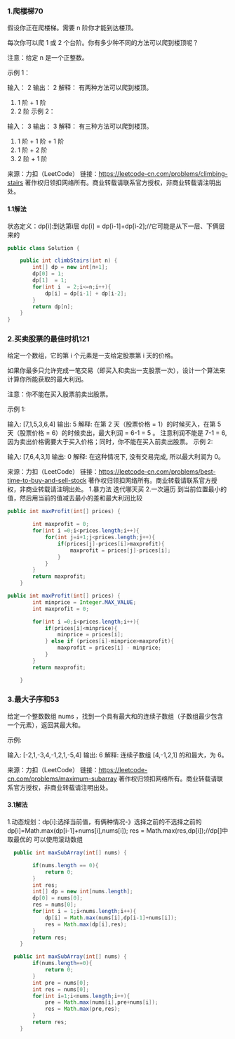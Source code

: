### 1.爬楼梯70

假设你正在爬楼梯。需要 n 阶你才能到达楼顶。

每次你可以爬 1 或 2 个台阶。你有多少种不同的方法可以爬到楼顶呢？

注意：给定 n 是一个正整数。

示例 1：

输入： 2
输出： 2
解释： 有两种方法可以爬到楼顶。
1.  1 阶 + 1 阶
2.  2 阶
示例 2：

输入： 3
输出： 3
解释： 有三种方法可以爬到楼顶。

1.  1 阶 + 1 阶 + 1 阶
2.  1 阶 + 2 阶
3.  2 阶 + 1 阶

来源：力扣（LeetCode）
链接：https://leetcode-cn.com/problems/climbing-stairs
著作权归领扣网络所有。商业转载请联系官方授权，非商业转载请注明出处。

#### 1.1解法

状态定义：dp[i]:到达第i层
dp[i] = dp[i-1]+dp[i-2];//它可能是从下一层、下俩层来的

```java
public class Solution {

    public int climbStairs(int n) {
        int[] dp = new int[n+1];
        dp[0] = 1;
        dp[1]  = 1;
        for(int i  = 2;i<=n;i++){
            dp[i] = dp[i-1] + dp[i-2];
        }
        return dp[n];
    }
}
```

### 2.买卖股票的最佳时机121

给定一个数组，它的第 i 个元素是一支给定股票第 i 天的价格。

如果你最多只允许完成一笔交易（即买入和卖出一支股票一次），设计一个算法来计算你所能获取的最大利润。

注意：你不能在买入股票前卖出股票。

 

示例 1:

输入: [7,1,5,3,6,4]
输出: 5
解释: 在第 2 天（股票价格 = 1）的时候买入，在第 5 天（股票价格 = 6）的时候卖出，最大利润 = 6-1 = 5 。
     注意利润不能是 7-1 = 6, 因为卖出价格需要大于买入价格；同时，你不能在买入前卖出股票。
示例 2:

输入: [7,6,4,3,1]
输出: 0
解释: 在这种情况下, 没有交易完成, 所以最大利润为 0。

来源：力扣（LeetCode）
链接：https://leetcode-cn.com/problems/best-time-to-buy-and-sell-stock
著作权归领扣网络所有。商业转载请联系官方授权，非商业转载请注明出处。
1.暴力法
迭代哪天买
2.一次遍历
到当前位置最小的值，然后用当前的值减去最小的差和最大利润比较

```java
public int maxProfit(int[] prices) {

        int maxprofit = 0;
        for(int i =0;i<prices.length;i++){
            for(int j=i+1;j<prices.length;j++){
                if(prices[j]-prices[i]>maxprofit){
                    maxprofit = prices[j]-prices[i];
                }
            }
        }
        return maxprofit;
    }
```

```java
public int maxProfit(int[] prices) {
        int minprice = Integer.MAX_VALUE;
        int maxprofit = 0;

        for(int i =0;i<prices.length;i++){
            if(prices[i]<minprice){
                minprice = prices[i];
            } else if (prices[i]-minprice>maxprofit){
                maxprofit = prices[i] - minprice;
            }
        }
        return maxprofit;

    }
```

### 3.最大子序和53

给定一个整数数组 nums ，找到一个具有最大和的连续子数组（子数组最少包含一个元素），返回其最大和。

示例:

输入: [-2,1,-3,4,-1,2,1,-5,4]
输出: 6
解释: 连续子数组 [4,-1,2,1] 的和最大，为 6。

来源：力扣（LeetCode）
链接：https://leetcode-cn.com/problems/maximum-subarray
著作权归领扣网络所有。商业转载请联系官方授权，非商业转载请注明出处。

#### 3.1解法

1.动态规划：dp[i]:选择当前值，有俩种情况-》选择之前的不选择之前的
dp[i]=Math.max(dp[i-1]+nums[i],nums[i]);
res = Math.max(res,dp[i]);//dp[]中取最优的
可以使用滚动数组

```java
  public int maxSubArray(int[] nums) {

        if(nums.length == 0){
            return 0;
        }
        int res;
        int[] dp = new int[nums.length];
        dp[0] = nums[0];
        res = nums[0];
        for(int i = 1;i<nums.length;i++){
            dp[i] = Math.max(nums[i],dp[i-1]+nums[i]);
            res = Math.max(dp[i],res);
        }
        return res;
    }
```

```java
  public int maxSubArray(int[] nums) {
        if(nums.length==0){
            return 0;
        }
        int pre = nums[0];
        int res = nums[0];
        for(int i=1;i<nums.length;i++){
            pre = Math.max(nums[i],pre+nums[i]);
            res = Math.max(pre,res);
        }
        return res;
    }
```


